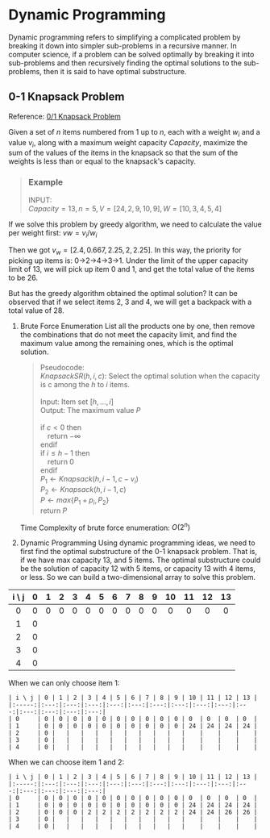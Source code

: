 # Dynamic Programming
Dynamic programming refers to simplifying a complicated problem by breaking it down into simpler sub-problems in a recursive manner. In computer science, if a problem can be solved optimally by breaking it into sub-problems and then recursively finding the optimal solutions to the sub-problems, then it is said to have optimal substructure.

## 0-1 Knapsack Problem
Reference: [0/1 Knapsack Problem](https://www.geeksforgeeks.org/0-1-knapsack-problem-dp-10/)

Given a set of $n$ items numbered from $1$ up to $n$, each with a weight $w_i$ and a value $v_i$, along with a maximum weight capacity $Capacity$, maximize the sum of the values of the items in the knapsack so that the sum of the weights is less than or equal to the knapsack's capacity.

> ### Example<br>
> INPUT:<br> 
> $Capacity = 13, n = 5, V = [24,2,9,10,9], W = [10,3,4,5,4]$

If we solve this problem by greedy algorithm, we need to calculate the value per weight first: $vw = v_i / w_i$

Then we got $v_w = [2.4,0.667,2.25,2,2.25]$.
In this way, the priority for picking up items is: 0->2->4->3->1. Under the limit of the upper capacity limit of 13, we will pick up item 0 and 1, and get the total value of the items to be 26.

But has the greedy algorithm obtained the optimal solution? It can be observed that if we select items 2, 3 and 4, we will get a backpack with a total value of 28.

1. Brute Force Enumeration
List all the products one by one, then remove the combinations that do not meet the capacity limit, and find the maximum value among the remaining ones, which is the optimal solution.

    > Pseudocode:<br>
    $KnapsackSR(h,i,c)$: Select the optimal solution when the capacity is c among the $h$ to $i$ items.<br> <br>
    Input: Item set $[{h, ..., i}]$<br>
    Output: The maximum value $P$<br><br>
    if $c < 0$ then<br>
    &emsp;return $-\infty$<br>
    endif<br>
    if $i \le h - 1$ then<br>
    &emsp;return 0<br>
    endif<br>
    $P_1 \gets Knapsack(h, i-1, c-v_i)$<br>
    $P_2 \gets Knapsack(h, i-1, c)$<br>
    $P \gets max\{P_1 + p_i, P_2\}$<br>
    return $P$

    Time Complexity of brute force enumeration: $O(2^n)$

2. Dynamic Programming
Using dynamic programming ideas, we need to first find the optimal substructure of the 0-1 knapsack problem.
That is, if we have max capacity 13, and 5 items. The optimal substructure could be the solution of capacity 12 with 5 items, or capacity 13 with 4 items, or less.
So we can build a two-dimensional array to solve this problem.

| i \ j | 0 | 1 | 2 | 3 | 4 | 5 | 6 | 7 | 8 | 9 | 10 | 11 | 12 | 13 |
|:-----:|:---:|:---:|:---:|:---:|:---:|:---:|:---:|:---:|:---:|:---:|:---:|:---:|:---:|:---:|
| 0     | 0 | 0 | 0 | 0 | 0 | 0 | 0 | 0 | 0 | 0 | 0  | 0  | 0  | 0  |
| 1     | 0 |   |   |   |   |   |   |   |   |   |    |    |    |    |
| 2     | 0 |   |   |   |   |   |   |   |   |   |    |    |    |    |
| 3     | 0 |   |   |   |   |   |   |   |   |   |    |    |    |    |
| 4     | 0 |   |   |   |   |   |   |   |   |   |    |    |    |    |


When we can only choose item 1:

    | i \ j | 0 | 1 | 2 | 3 | 4 | 5 | 6 | 7 | 8 | 9 | 10 | 11 | 12 | 13 |
    |:-----:|:---:|:---:|:---:|:---:|:---:|:---:|:---:|:---:|:---:|:---:|:---:|:---:|:---:|:---:|
    | 0     | 0 | 0 | 0 | 0 | 0 | 0 | 0 | 0 | 0 | 0 | 0  | 0  | 0  | 0  |
    | 1     | 0 | 0 | 0 | 0 | 0 | 0 | 0 | 0 | 0 | 0 | 24 | 24 | 24 | 24 |
    | 2     | 0 |   |   |   |   |   |   |   |   |   |    |    |    |    |
    | 3     | 0 |   |   |   |   |   |   |   |   |   |    |    |    |    |
    | 4     | 0 |   |   |   |   |   |   |   |   |   |    |    |    |    |

When we can choose item 1 and 2:

    | i \ j | 0 | 1 | 2 | 3 | 4 | 5 | 6 | 7 | 8 | 9 | 10 | 11 | 12 | 13 |
    |:-----:|:---:|:---:|:---:|:---:|:---:|:---:|:---:|:---:|:---:|:---:|:---:|:---:|:---:|:---:|
    | 0     | 0 | 0 | 0 | 0 | 0 | 0 | 0 | 0 | 0 | 0 | 0  | 0  | 0  | 0  |
    | 1     | 0 | 0 | 0 | 0 | 0 | 0 | 0 | 0 | 0 | 0 | 24 | 24 | 24 | 24 |
    | 2     | 0 | 0 | 0 | 2 | 2 | 2 | 2 | 2 | 2 | 2 | 24 | 24 | 26 | 26 |
    | 3     | 0 |   |   |   |   |   |   |   |   |   |    |    |    |    |
    | 4     | 0 |   |   |   |   |   |   |   |   |   |    |    |    |    |
